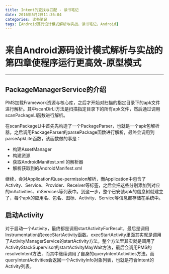 ```yaml
---
title: Intent的查找与匹配 - 读书笔记
date: 2016年5月2日11:36:04
categories: 读书笔记
tags: [Android源码设计模式解析与实战，读书笔记，Android]
---
```


# 来自Android源码设计模式解析与实战的第四章使程序运行更高效-原型模式

---

## PackageManagerService的介绍

PMS加载Framework资源与核心库，之后才开始对扫描的指定目录下的apk文件进行解析。其中scanDirLI方法是扫描指定目录下的所有apk文件，然后通过调用scanPackageLI函数进行解析。

在scanPackageLI中首先先构造了一个PackageParser，也就是一个apk包解析器，之后调用PackageParser的parsePackage函数进行解析，最终会调用到parseApkLite函数，该函数做的事是：

* 构建AssetManager
* 构建资源
* 获取AndroidManifest.xml 的解析器
* 解析获取到的AndroidManifest.xml

继续，会对Application和use-permission解析，而Application中包含了Activity、Service、Provider、Receiver等标签，之后会把这些分别添加到对应的mActivities、mServices等列表中。到这一步，整个已安装apk的信息树就建立了，每个apk的应用名、包名、图标、Activity、Service等信息都存储在系统中。

## 启动Activity

对于启动一个Activity，最终都是调用startActivityForResult，最后是调用Instrumentation的execStartActivity函数。execStartActivity里面其实就是调用了ActivityManagerService的startActivity方法，整个方法里其实就是调用了ActivityStackSupervisor的startActivityMayWait方法，最后会调用PMS的resolveIntent方法，而其中继续调用了自身的queryIntentActivities方法。而queryIntentActivities会返回一个ActivityInfo对象列表，也就是符合Intent的Activity列表。